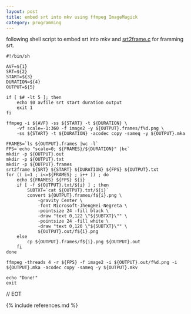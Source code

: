 ```yaml
---
layout: post
title: embed srt into mkv using ffmpeg ImageMagick
category: programming
---
```


following shell script to embed srt into mkv
and [srt2frame.c](/programs/srt2frame.c) for framming srt.

	#!/bin/sh

	AVF=${1}
	SRT=${2}
	START=${3}
	DURATION=${4}
	OUTPUT=${5}

	if [ $# -lt 5 ]; then
		echo $0 avfile srt start duration output
		exit 1
	fi

	ffmpeg -i ${AVF} -ss ${START} -t ${DURATION} \
		-vf scale=-1:360 -f image2 -y ${OUTPUT}.frames/f%d.png \
		-ss ${START} -t ${DURATION} -acodec copy -sameq -y ${OUTPUT}.mka

	FRAMES=`ls ${OUTPUT}.frames |wc -l`
	FPS=`echo "scale=0; ${FRAMES}/${DURATION}" |bc`
	mkdir -p ${OUTPUT}.out
	mkdir -p ${OUTPUT}.txt
	mkdir -p ${OUTPUT}.frames
	srt2frame ${SRT} ${START} ${DURATION} ${FPS} ${OUTPUT}.txt
	for (( i=1 ; i<=${FRAMES} ; i++ )) ; do
		echo ${FRAMES} ${FPS} ${i}
		if [ -f ${OUTPUT}.txt/${i} ] ; then
			SUBTXT=`cat ${OUTPUT}.txt/${i}`
			convert ${OUTPUT}.frames/f${i}.png \
				-gravity Center \
				-font Microsoft-JhengHei-Negreta \
				-pointsize 24 -fill black \
				-draw "text 0,122 \"${SUBTXT}\"" \
				-pointsize 24 -fill white \
				-draw "text 0,120 \"${SUBTXT}\"" \
				${OUTPUT}.out/f${i}.png
		else
			cp ${OUTPUT}.frames/f${i}.png ${OUTPUT}.out
		fi
	done

	ffmpeg -threads 4 -r ${FPS} -f image2 -i ${OUTPUT}.out/f%d.png -i ${OUTPUT}.mka -acodec copy -sameq -y ${OUTPUT}.mkv

	echo "Done!"
	exit

// EOT


{% include references.md %}
